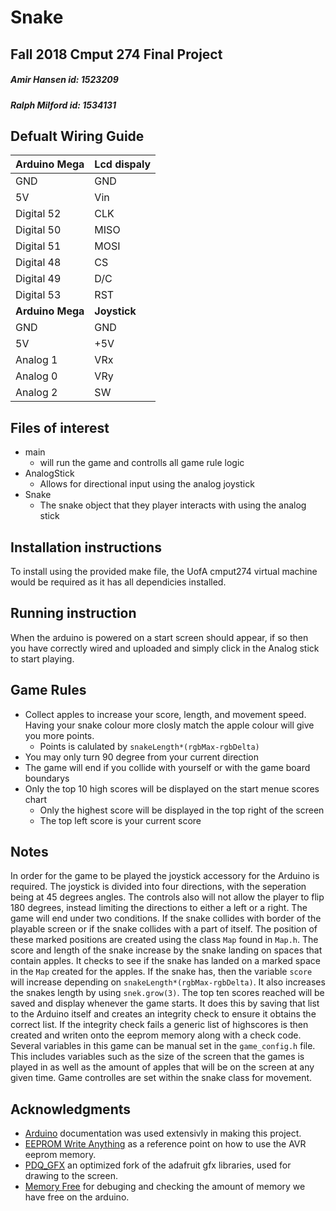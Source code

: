 # Snake
## Fall 2018 Cmput 274 Final Project
##### Amir Hansen id: 1523209 
##### Ralph Milford id: 1534131

## Defualt Wiring Guide
| __Arduino Mega__ | __Lcd dispaly__ |
| :--------------- | :-------------- |
| GND              | GND             |
| 5V               | Vin             |
| Digital 52       | CLK             |
| Digital 50       | MISO            |
| Digital 51       | MOSI            |
| Digital 48       | CS              |
| Digital 49       | D/C             |
| Digital 53       | RST             |
| __Arduino Mega__ | __Joystick__    |
| GND              | GND             |
| 5V               | +5V             |
| Analog 1         | VRx             |
| Analog 0         | VRy             |
| Analog 2         | SW              |

## Files of interest
* main
   - will run the game and controlls all game rule logic
* AnalogStick
   - Allows for directional input using the analog joystick
* Snake
   - The snake object that they player interacts with using the analog stick

## Installation instructions

To install using the provided make file, the UofA cmput274 virtual machine would be required as it has all dependicies installed.

## Running instruction

When the arduino is powered on a start screen should appear, if so then you have correctly wired and uploaded and simply click in the Analog stick to start playing.

## Game Rules

* Collect apples to increase your score, length, and movement speed. Having your snake colour more closly match the apple colour will give you more points. 
   - Points is calulated by `snakeLength*(rgbMax-rgbDelta)`
* You may only turn 90 degree from your current direction
* The game will end if you collide with yourself or with the game board boundarys
* Only the top 10 high scores will be displayed on the start menue scores chart
   - Only the highest score will be displayed in the top right of the screen
   - The top left score is your current score

 
## Notes

In order for the game to be played the joystick accessory for the Arduino is required.  The joystick is divided into four directions, with the seperation being at 45 degrees angles.  The controls also will not allow the player to flip 180 degrees, instead limiting the directions to either a left or a right.  The game will end under two conditions.  If the snake collides with border of the playable screen or if the snake collides with a part of itself.  The position of these marked positions are created using the class `Map` found in `Map.h`.  The score and length of the snake increase by the snake landing on spaces that contain apples.  It checks to see if the snake has landed on a marked space in the `Map` created for the apples.  If the snake has, then the variable `score` will increase depending on `snakeLength*(rgbMax-rgbDelta)`.  It also increases the snakes length by using `snek.grow(3)`.  The top ten scores reached will be saved and display whenever the game starts.  It does this by saving that list to the Arduino itself and creates an integrity check to ensure it obtains the correct list.  If the integrity check fails a generic list of highscores is then created and writen onto the eeprom memory along with a check code.  Several variables in this game can be manual set in the `game_config.h` file.  This includes variables such as the size of the screen that the games is played in as well as the amount of apples that will be on the screen at any given time. Game controlles are set within the snake class for movement.
 
## Acknowledgments

* [Arduino](www.arduino.cc) documentation was used extensivly in making this project.
* [EEPROM Write Anything](https://playground.arduino.cc/Code/EEPROMWriteAnything) as a reference point on how to use the AVR eeprom memory.
* [PDQ_GFX](https://github.com/XarkLabs/PDQ_GFX_Libs) an optimized fork of the adafruit gfx libraries, used for drawing to the screen.
* [Memory Free](https://playground.arduino.cc/Code/AvailableMemory) for debuging and checking the amount of memory we have free on the arduino.
